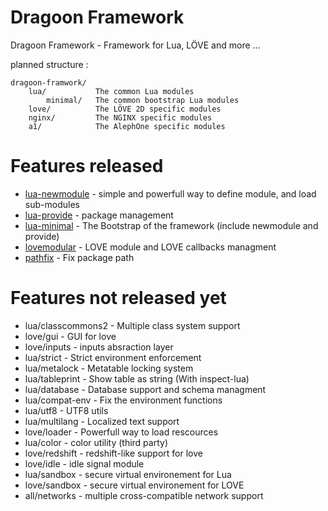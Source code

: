 # Dragoon Framework

Dragoon Framework - Framework for Lua, LÖVE and more ...

planned structure :
```
dragoon-framwork/
    lua/           The common Lua modules
        minimal/   The common bootstrap Lua modules
    love/          The LÖVE 2D specific modules
    nginx/         The NGINX specific modules
    a1/            The AlephOne specific modules
```

# Features released

* [lua-newmodule](https://github.com/tst2005/lua-newmodule) - simple and powerfull way to define module, and load sub-modules
* [lua-provide](https://github.com/tst2005/lua-provide) - package management
* [lua-minimal](https://github.com/tst2005/lua-minimal) - The Bootstrap of the framework (include newmodule and provide)
* [lovemodular](https://github.com/tst2005/lovemodular) - LOVE module and LOVE callbacks managment
* [pathfix](https://github.com/tst2005/lua-minimal/blob/master/pathfix.lua) - Fix package path

# Features not released yet

* lua/classcommons2 - Multiple class system support
* love/gui - GUI for love
* love/inputs - inputs absraction layer
* lua/strict - Strict environment enforcement
* lua/metalock - Metatable locking system
* lua/tableprint - Show table as string (With inspect-lua)
* lua/database - Database support and schema managment
* lua/compat-env - Fix the environment functions
* lua/utf8 - UTF8 utils
* lua/multilang - Localized text support
* love/loader - Powerfull way to load rescources
* lua/color - color utility (third party)
* love/redshift - redshift-like support for love
* love/idle - idle signal module
* lua/sandbox - secure virtual environement for Lua
* love/sandbox - secure virtual environement for LOVE
* all/networks - multiple cross-compatible network support

